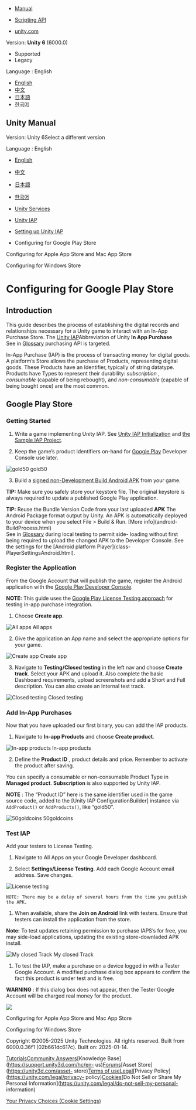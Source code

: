 [](https://docs.unity3d.com)

  * [Manual](../Manual/index.html)
  * [Scripting API](../ScriptReference/index.html)

  * [unity.com](https://unity.com/)

Version: **Unity 6** (6000.0)

  * Supported
  * Legacy

Language : English

  * [English](/Manual/UnityIAPGoogleConfiguration.html)
  * [中文](/cn/current/Manual/UnityIAPGoogleConfiguration.html)
  * [日本語](/ja/current/Manual/UnityIAPGoogleConfiguration.html)
  * [한국어](/kr/current/Manual/UnityIAPGoogleConfiguration.html)

[](https://docs.unity3d.com)

## Unity Manual

Version: Unity 6Select a different version

Language : English

  * [English](/Manual/UnityIAPGoogleConfiguration.html)
  * [中文](/cn/current/Manual/UnityIAPGoogleConfiguration.html)
  * [日本語](/ja/current/Manual/UnityIAPGoogleConfiguration.html)
  * [한국어](/kr/current/Manual/UnityIAPGoogleConfiguration.html)

  * [Unity Services](UnityServices.html)
  * [Unity IAP](UnityIAP.html)
  * [Setting up Unity IAP](UnityIAPSettingUp.html)
  * Configuring for Google Play Store

[](UnityIAPAppleConfiguration.html)

Configuring for Apple App Store and Mac App Store

[](UnityIAPWindowsConfiguration.html)

Configuring for Windows Store

# Configuring for Google Play Store

## Introduction

This guide describes the process of establishing the digital records and
relationships necessary for a Unity game to interact with an In-App Purchase
Store. The [Unity IAP](UnityIAP.html)Abbreviation of Unity **In App Purchase**  
See in [Glossary](Glossary.html#UnityIAP) purchasing API is targeted.

In-App Purchase (IAP) is the process of transacting money for digital goods. A
platform’s Store allows the purchase of Products, representing digital goods.
These Products have an Identifier, typically of string datatype. Products have
Types to represent their durability: _subscription_ , _consumable_ (capable of
being rebought), and _non-consumable_ (capable of being bought once) are the
most common.

## Google Play Store

### Getting Started

  1. Write a game implementing Unity IAP. See [Unity IAP Initialization](UnityIAPInitialization.html) and [the Sample IAP Project](https://forum.unity.com/threads/sample-iap-project.529555/).

  2. Keep the game’s product identifiers on-hand for [Google Play](UnityIAPGooglePlay.html) Developer Console use later. 

![gold50](../uploads/Main/IAPGoogleImage0.png) gold50

  3. Build a [signed non-Development Build Android APK](android.html) from your game. 

**TIP:** Make sure you safely store your keystore file. The original keystore
is always required to update a published Google Play application.

**TIP:** Reuse the Bundle Version Code from your last uploaded **APK** The
Android Package format output by Unity. An APK is automatically deployed to
your device when you select File > Build & Run. [More info](android-
BuildProcess.html)  
See in [Glossary](Glossary.html#APK) during local testing to permit side-
loading without first being required to upload the changed APK to the
Developer Console. See the settings for the [Android platform Player](class-
PlayerSettingsAndroid.html).

### Register the Application

From the Google Account that will publish the game, register the Android
application with the [Google Play Developer
Console](https://play.google.com/apps/publish).

**NOTE:** This guide uses the [Google Play License Testing
approach](http://developer.android.com/google/play/billing/billing_testing.html)
for testing in-app purchase integration.

  1. Choose **Create app**.

![All apps](../uploads/Main/IAPGoogleImage1.png) All apps

  2. Give the application an App name and select the appropriate options for your game. 

![Create app](../uploads/Main/IAPGoogleImage2.png) Create app

  3. Navigate to **Testing/Closed testing** in the left nav and choose **Create track**. Select your APK and upload it. Also complete the basic Dashboard requirements, upload screenshots and add a Short and Full description. You can also create an Internal test track.

![Closed testing](../uploads/Main/IAPGoogleImage3.png) Closed testing

### Add In-App Purchases

Now that you have uploaded our first binary, you can add the IAP products.

  1. Navigate to **In-app Products** and choose **Create product**.

![In-app products](../uploads/Main/IAPGoogleImage4.png) In-app products

  2. Define the **Product ID** , product details and price. Remember to activate the product after saving. 

You can specify a consumable or non-consumable Product Type in **Managed
product**. **Subscription** is also supported by Unity IAP.

**NOTE** : The “Product ID” here is the same identifier used in the game
source code, added to the [Unity IAP ConfigurationBuilder] instance via
`AddProduct()` or `AddProducts()`, like “gold50”.

![50goldcoins](../uploads/Main/IAPGoogleImage5.png) 50goldcoins

### Test IAP

Add your testers to License Testing.

  1. Navigate to All Apps on your Google Developer dashboard. 

  2. Select **Settings/License Testing**. Add each Google Account email address. Save changes. 

![License testing](../uploads/Main/IAPGoogleImage6.png)

    
    
    NOTE: There may be a delay of several hours from the time you publish the APK. 
    

  1. When available, share the **Join on Android** link with testers. Ensure that testers can install the application from the store.

**Note:** To test updates retaining permission to purchase IAPS’s for free,
you may side-load applications, updating the existing store-downladed APK
install.

![My closed Track](../uploads/Main/IAPGoogleImage7.png) My closed Track

  1. To test the IAP, make a purchase on a device logged in with a Tester Google Account. A modified purchase dialog box appears to confirm the fact this product is under test and is free.

**WARNING** : If this dialog box does not appear, then the Tester Google
Account will be charged real money for the product.

![](../uploads/Main/IAPGoogleImage8.png)

[](UnityIAPAppleConfiguration.html)

Configuring for Apple App Store and Mac App Store

[](UnityIAPWindowsConfiguration.html)

Configuring for Windows Store

Copyright ©2005-2025 Unity Technologies. All rights reserved. Built from
6000.0.36f1 (02b661dc617c). Built on: 2025-01-14.

[Tutorials](https://learn.unity.com/)[Community
Answers](https://answers.unity3d.com)[Knowledge
Base](https://support.unity3d.com/hc/en-
us)[Forums](https://forum.unity3d.com)[Asset Store](https://unity3d.com/asset-
store)[Terms of
use](https://docs.unity3d.com/Manual/TermsOfUse.html)[Legal](https://unity.com/legal)[Privacy
Policy](https://unity.com/legal/privacy-
policy)[Cookies](https://unity.com/legal/cookie-policy)[Do Not Sell or Share
My Personal Information](https://unity.com/legal/do-not-sell-my-personal-
information)

[Your Privacy Choices (Cookie Settings)](javascript:void\(0\);)

